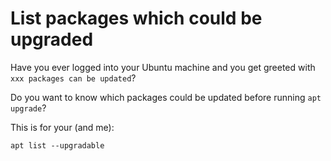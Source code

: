 # List packages which could be upgraded

Have you ever logged into your Ubuntu machine and you get greeted with `xxx packages can be updated`?

Do you want to know which packages could be updated before running `apt upgrade`?

This is for your (and me):

```
apt list --upgradable
```
